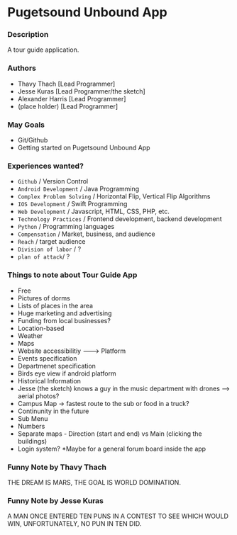 # Pugetsound Unbound App

### Description 

A tour guide application.

### Authors

* Thavy Thach [Lead Programmer]
* Jesse Kuras [Lead Programmer/the sketch]
* Alexander Harris [Lead Programmer]
* (place holder) [Lead Programmer]

### May Goals

* Git/Github 
* Getting started on Pugetsound Unbound App

### Experiences wanted?

* `Github` / Version Control
* `Android Development` / Java Programming
* `Complex Problem Solving` / Horizontal Flip, Vertical Flip Algorithms
* `IOS Development` / Swift Programming
* `Web Development` / Javascript, HTML, CSS, PHP, etc.
* `Technology Practices` / Frontend development, backend development
* `Python` / Programming languages
* `Compensation` / Market, business, and audience
* `Reach` / target audience
* `Division of labor` / ?
* `plan of attack`/ ?

### Things to note about Tour Guide App

* Free
* Pictures of dorms
* Lists of places in the area
* Huge marketing and advertising
* Funding from local businesses?
* Location-based 
* Weather
* Maps
* Website accessibilitiy ---> Platform
* Events specification
* Departmenet specification
* Birds eye view if android platform
* Historical Information
* Jesse (the sketch) knows a guy in the music department with drones --> aerial photos?
* Campus Map -> fastest route to the sub or food in a truck?
* Continunity in the future
* Sub Menu
* Numbers
* Separate maps - Direction (start and end) vs Main (clicking the buildings)
* Login system?
	*Maybe for a general forum board inside the app

### Funny Note by Thavy Thach

THE DREAM IS MARS, THE GOAL IS WORLD DOMINATION.

### Funny Note by Jesse Kuras

A MAN ONCE ENTERED TEN PUNS IN A CONTEST TO SEE WHICH WOULD WIN, UNFORTUNATELY, NO PUN IN TEN DID.
